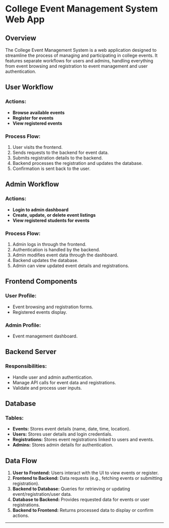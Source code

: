 # College Event Management System Web App

## Overview
The College Event Management System is a web application designed to streamline the process of managing and participating in college events. It features separate workflows for users and admins, handling everything from event browsing and registration to event management and user authentication.

## User Workflow

### Actions:
- **Browse available events**
- **Register for events**
- **View registered events**

### Process Flow:
1. User visits the frontend.
2. Sends requests to the backend for event data.
3. Submits registration details to the backend.
4. Backend processes the registration and updates the database.
5. Confirmation is sent back to the user.

## Admin Workflow

### Actions:
- **Login to admin dashboard**
- **Create, update, or delete event listings**
- **View registered students for events**

### Process Flow:
1. Admin logs in through the frontend.
2. Authentication is handled by the backend.
3. Admin modifies event data through the dashboard.
4. Backend updates the database.
5. Admin can view updated event details and registrations.

## Frontend Components

### User Profile:
- Event browsing and registration forms.
- Registered events display.

### Admin Profile:
- Event management dashboard.

## Backend Server

### Responsibilities:
- Handle user and admin authentication.
- Manage API calls for event data and registrations.
- Validate and process user inputs.

## Database

### Tables:
- **Events:** Stores event details (name, date, time, location).
- **Users:** Stores user details and login credentials.
- **Registrations:** Stores event registrations linked to users and events.
- **Admins:** Stores admin details for authentication.

## Data Flow

1. **User to Frontend:** Users interact with the UI to view events or register.
2. **Frontend to Backend:** Data requests (e.g., fetching events or submitting registration).
3. **Backend to Database:** Queries for retrieving or updating event/registration/user data.
4. **Database to Backend:** Provides requested data for events or user registrations.
5. **Backend to Frontend:** Returns processed data to display or confirm actions.

---

